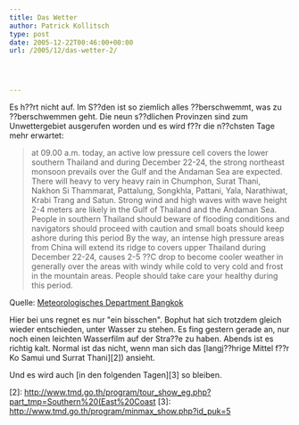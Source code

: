 ```yaml
---
title: Das Wetter
author: Patrick Kollitsch
type: post
date: 2005-12-22T00:46:00+00:00
url: /2005/12/das-wetter-2/




---
```

Es h??rt nicht auf. Im S??den ist so ziemlich alles ??berschwemmt, was zu ??berschwemmen geht. Die neun s??dlichen Provinzen sind zum Unwettergebiet ausgerufen worden und es wird f??r die n??chsten Tage mehr erwartet:

> at 09.00 a.m. today, an active low pressure cell covers the lower southern Thailand and during December 22-24, the strong northeast monsoon prevails over the Gulf and the Andaman Sea are expected. There will heavy to very heavy rain in Chumphon, Surat Thani, Nakhon Si Thammarat, Pattalung, Songkhla, Pattani, Yala, Narathiwat, Krabi Trang and Satun. Strong wind and high waves with wave height 2-4 meters are likely in the Gulf of Thailand and the Andaman Sea. People in southern Thailand should beware of flooding conditions and navigators should proceed with caution and small boats should keep ashore during this period By the way, an intense high pressure areas from China will extend its ridge to covers upper Thailand during December 22-24, causes 2-5 ??C drop to become cooler weather in generally over the areas with windy while cold to very cold and frost in the mountain areas. People should take care your healthy during this period.

Quelle: [Meteorologisches Department Bangkok][1]

Hier bei uns regnet es nur "ein bisschen". Bophut hat sich trotzdem gleich wieder entschieden, unter Wasser zu stehen. Es fing gestern gerade an, nur noch einen leichten Wasserfilm auf der Stra??e zu haben. Abends ist es richtig kalt. Normal ist das nicht, wenn man sich das [langj??hrige Mittel f??r Ko Samui und Surrat Thani][2]) ansieht.

Und es wird auch [in den folgenden Tagen][3] so bleiben.

 [1]: http://www.tmd.go.th/program/warning_list_eg.php
 [2]: http://www.tmd.go.th/program/tour_show_eg.php?part_tmp=Southern%20(East%20Coast
 [3]: http://www.tmd.go.th/program/minmax_show.php?id_puk=5